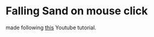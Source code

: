 # Falling Sand on mouse click 

made following [this](https://youtu.be/GTWrWM1UsnA?si=dfXaf0SV4lX_40RB) Youtube tutorial.
